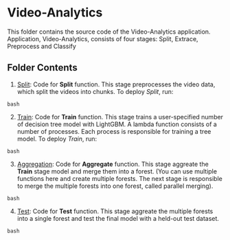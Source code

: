 # Video-Analytics

This folder contains the source code of the Video-Analytics application.
Application, Video-Analytics, consists of four stages: Split, Extrace, Preprocess and Classify

## Folder Contents
1. [Split](Split/): Code for **Split** function. This stage preprocesses the video data, which split the videos into chunks. To deploy *Split*, run:
```
bash
```

2. [Train](LGB-Code/): Code for **Train** function. This stage trains a user-specified number of decision tree model with LightGBM. A lambda function consists of a number of processes. Each process is responsible for training a tree model.
To deploy *Train*, run: 
```
bash
```

3. [Aggregation](LGB-Code/): Code for **Aggregate** function. This stage aggreate the **Train** stage model and merge them into a forest. (You can use multiple functions here and create multiple forests. The next stage is responsible to merge the multiple forests into one forest, called parallel merging).
```
bash
```

4. [Test](LGB-Code/): Code for **Test** function. This stage aggreate the multiple forests into a single forest and test the final model with a held-out test dataset.
```
bash
```